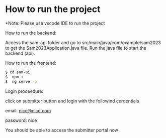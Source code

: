 # How to run the project

*Note: Please use vscode IDE to run the project

How to run the backend:

Access the sam-api folder and go to src/main/java/com/example/sam2023 to get the Sam2023Application.java file.
Run the java file to start the backend (api).


How to run the frontend:
```bash
$ cd sam-ui
$  npm i
$  ng serve -o
```

Login proceedure:

click on submitter button and login with the followind cerdentials 

email: nice@nice.com

password: nice

You should be able to access the submitter portal now
